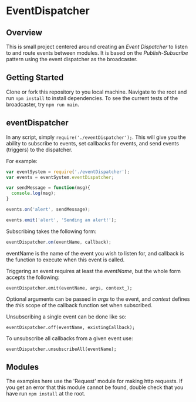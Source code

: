 # EventDispatcher

## Overview
This is small project centered around creating an *Event Dispatcher* to listen to and route events between modules. It is based on the _Publish-Subscribe_ pattern using the event dispatcher as the broadcaster.


## Getting Started
Clone or fork this repository to you local machine. Navigate to the root and run ```npm install``` to install dependencies. To see the current tests of the broadcaster, try ```npm run main```.


## eventDispatcher
In any script, simply ```require('./eventDispatcher');```. This will give you the ability to subscribe to events, set callbacks for events, and send events (triggers) to the dispatcher.


For example:
```JavaScript
var eventSystem = require('./eventDispatcher');
var events = eventSystem.eventDispatcher;

var sendMessage = function(msg){
  console.log(msg);
}

events.on('alert', sendMessage);

events.emit('alert', 'Sending an alert!');
```


Subscribing takes the following form: 

```JavaScript
eventDispatcher.on(eventName, callback);
```

eventName is the name of the event you wish to listen for, and
callback is the function to execute when this event is called.

Triggering an event requires at least the _eventName_, but the whole form accepts the following:

```eventDispatcher.emit(eventName, args, context_);```

Optional arguments can be passed in _args_ to the event, and _context_ defines the _this_ scope of the callback function set when subscribed.

Unsubscribing a single event can be done like so:

```eventDispatcher.off(eventName, existingCallback);```

To unsubscribe all callbacks from a given event use:

```eventDispatcher.unsubscribeAll(eventName);``` 

## Modules
The examples here use the 'Request' module for making http requests. If you get an error that this module cannot be found, double check that you have run ```npm install``` at the root.